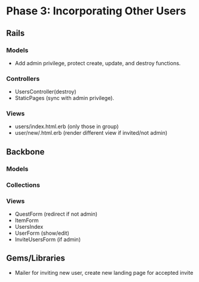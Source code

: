 # Phase 3: Incorporating Other Users

## Rails
### Models
* Add admin privilege, protect create, update, and destroy functions.

### Controllers
* UsersController(destroy)
* StaticPages (sync with admin privilege).

### Views
* users/index.html.erb (only those in group)
* user/new/.html.erb (render different view if invited/not admin)

## Backbone
### Models

### Collections

### Views
* QuestForm (redirect if not admin)
* ItemForm
* UsersIndex
* UserForm (show/edit)
* InviteUsersForm (if admin)

## Gems/Libraries
* Mailer for inviting new user, create new landing page for accepted invite
